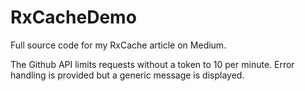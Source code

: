 # RxCacheDemo
Full source code for my RxCache article on Medium.

The Github API limits requests without a token to 10 per minute. Error handling is provided but a generic message is displayed.
